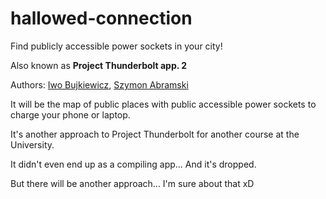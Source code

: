 # hallowed-connection
Find publicly accessible power sockets in your city!

Also known as **Project Thunderbolt app. 2**

Authors: [Iwo Bujkiewicz][Github Outfrost], [Szymon Abramski][Github Quanterro]

It will be the map of public places with public accessible power sockets to charge your phone or laptop.

It's another approach to Project Thunderbolt for another course at the University.

It didn't even end up as a compiling app... And it's dropped.

But there will be another approach... I'm sure about that xD

[Github Outfrost]: https://github.com/outfrost/
[Github Quanterro]: https://github.com/Quanterro/
